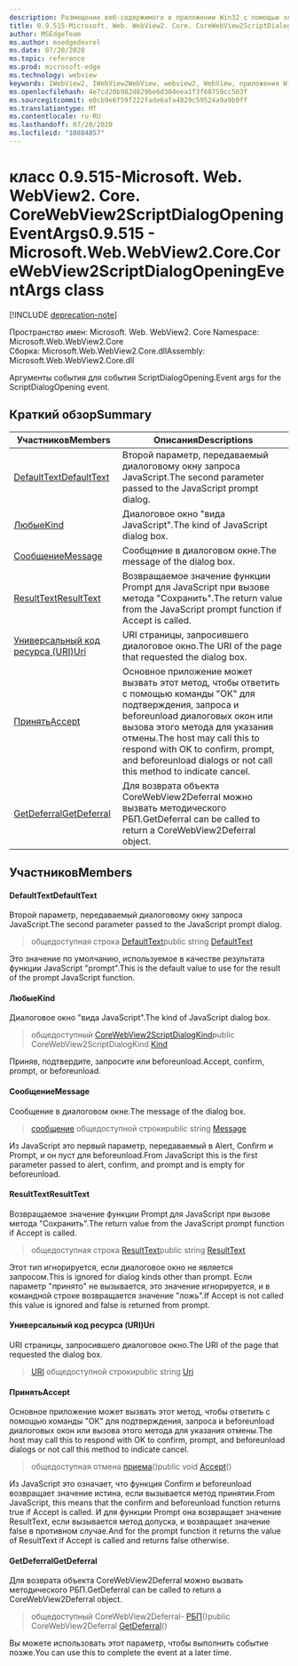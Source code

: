 ```yaml
---
description: Размещение веб-содержимого в приложении Win32 с помощью элемента управления Microsoft Edge WebView2
title: 0.9.515-Microsoft. Web. WebView2. Core. CoreWebView2ScriptDialogOpeningEventArgs
author: MSEdgeTeam
ms.author: msedgedevrel
ms.date: 07/20/2020
ms.topic: reference
ms.prod: microsoft-edge
ms.technology: webview
keywords: IWebView2, IWebView2WebView, webview2, WebView, приложения Win32, Win32, EDGE, ICoreWebView2, ICoreWebView2Controller, элемент управления "веб-браузер", HTML Edge
ms.openlocfilehash: 4e7cd20b982d829be6d304eea1f3f60759cc503f
ms.sourcegitcommit: e0cb9e6f59f222fade6afa4829c59524a9a9b9ff
ms.translationtype: MT
ms.contentlocale: ru-RU
ms.lasthandoff: 07/20/2020
ms.locfileid: "10884857"
---
```

# <span data-ttu-id="531f0-104">класс 0.9.515-Microsoft. Web. WebView2. Core. CoreWebView2ScriptDialogOpeningEventArgs</span><span class="sxs-lookup"><span data-stu-id="531f0-104">0.9.515 - Microsoft.Web.WebView2.Core.CoreWebView2ScriptDialogOpeningEventArgs class</span></span> 

[!INCLUDE [deprecation-note](../../includes/deprecation-note.md)]

<span data-ttu-id="531f0-105">Пространство имен: Microsoft. Web. WebView2. Core </span><span class="sxs-lookup"><span data-stu-id="531f0-105">Namespace: Microsoft.Web.WebView2.Core</span></span>\
<span data-ttu-id="531f0-106">Сборка: Microsoft.Web.WebView2.Core.dll</span><span class="sxs-lookup"><span data-stu-id="531f0-106">Assembly: Microsoft.Web.WebView2.Core.dll</span></span>

<span data-ttu-id="531f0-107">Аргументы события для события ScriptDialogOpening.</span><span class="sxs-lookup"><span data-stu-id="531f0-107">Event args for the ScriptDialogOpening event.</span></span>

## <span data-ttu-id="531f0-108">Краткий обзор</span><span class="sxs-lookup"><span data-stu-id="531f0-108">Summary</span></span>

 <span data-ttu-id="531f0-109">Участников</span><span class="sxs-lookup"><span data-stu-id="531f0-109">Members</span></span>                        | <span data-ttu-id="531f0-110">Описания</span><span class="sxs-lookup"><span data-stu-id="531f0-110">Descriptions</span></span>
--------------------------------|---------------------------------------------
[<span data-ttu-id="531f0-111">DefaultText</span><span class="sxs-lookup"><span data-stu-id="531f0-111">DefaultText</span></span>](#defaulttext) | <span data-ttu-id="531f0-112">Второй параметр, передаваемый диалоговому окну запроса JavaScript.</span><span class="sxs-lookup"><span data-stu-id="531f0-112">The second parameter passed to the JavaScript prompt dialog.</span></span>
[<span data-ttu-id="531f0-113">Любые</span><span class="sxs-lookup"><span data-stu-id="531f0-113">Kind</span></span>](#kind) | <span data-ttu-id="531f0-114">Диалоговое окно "вида JavaScript".</span><span class="sxs-lookup"><span data-stu-id="531f0-114">The kind of JavaScript dialog box.</span></span>
[<span data-ttu-id="531f0-115">Сообщение</span><span class="sxs-lookup"><span data-stu-id="531f0-115">Message</span></span>](#message) | <span data-ttu-id="531f0-116">Сообщение в диалоговом окне.</span><span class="sxs-lookup"><span data-stu-id="531f0-116">The message of the dialog box.</span></span>
[<span data-ttu-id="531f0-117">ResultText</span><span class="sxs-lookup"><span data-stu-id="531f0-117">ResultText</span></span>](#resulttext) | <span data-ttu-id="531f0-118">Возвращаемое значение функции Prompt для JavaScript при вызове метода "Сохранить".</span><span class="sxs-lookup"><span data-stu-id="531f0-118">The return value from the JavaScript prompt function if Accept is called.</span></span>
[<span data-ttu-id="531f0-119">Универсальный код ресурса (URI)</span><span class="sxs-lookup"><span data-stu-id="531f0-119">Uri</span></span>](#uri) | <span data-ttu-id="531f0-120">URI страницы, запросившего диалоговое окно.</span><span class="sxs-lookup"><span data-stu-id="531f0-120">The URI of the page that requested the dialog box.</span></span>
[<span data-ttu-id="531f0-121">Принять</span><span class="sxs-lookup"><span data-stu-id="531f0-121">Accept</span></span>](#accept) | <span data-ttu-id="531f0-122">Основное приложение может вызвать этот метод, чтобы ответить с помощью команды "ОК" для подтверждения, запроса и beforeunload диалоговых окон или вызова этого метода для указания отмены.</span><span class="sxs-lookup"><span data-stu-id="531f0-122">The host may call this to respond with OK to confirm, prompt, and beforeunload dialogs or not call this method to indicate cancel.</span></span>
[<span data-ttu-id="531f0-123">GetDeferral</span><span class="sxs-lookup"><span data-stu-id="531f0-123">GetDeferral</span></span>](#getdeferral) | <span data-ttu-id="531f0-124">Для возврата объекта CoreWebView2Deferral можно вызвать методического РБП.</span><span class="sxs-lookup"><span data-stu-id="531f0-124">GetDeferral can be called to return a CoreWebView2Deferral object.</span></span>

## <span data-ttu-id="531f0-125">Участников</span><span class="sxs-lookup"><span data-stu-id="531f0-125">Members</span></span>

#### <span data-ttu-id="531f0-126">DefaultText</span><span class="sxs-lookup"><span data-stu-id="531f0-126">DefaultText</span></span> 

<span data-ttu-id="531f0-127">Второй параметр, передаваемый диалоговому окну запроса JavaScript.</span><span class="sxs-lookup"><span data-stu-id="531f0-127">The second parameter passed to the JavaScript prompt dialog.</span></span>

> <span data-ttu-id="531f0-128">общедоступная строка [DefaultText](#defaulttext)</span><span class="sxs-lookup"><span data-stu-id="531f0-128">public string [DefaultText](#defaulttext)</span></span>

<span data-ttu-id="531f0-129">Это значение по умолчанию, используемое в качестве результата функции JavaScript "prompt".</span><span class="sxs-lookup"><span data-stu-id="531f0-129">This is the default value to use for the result of the prompt JavaScript function.</span></span>

#### <span data-ttu-id="531f0-130">Любые</span><span class="sxs-lookup"><span data-stu-id="531f0-130">Kind</span></span> 

<span data-ttu-id="531f0-131">Диалоговое окно "вида JavaScript".</span><span class="sxs-lookup"><span data-stu-id="531f0-131">The kind of JavaScript dialog box.</span></span>

> <span data-ttu-id="531f0-132">общедоступный [CoreWebView2ScriptDialogKind](#kind)</span><span class="sxs-lookup"><span data-stu-id="531f0-132">public CoreWebView2ScriptDialogKind [Kind](#kind)</span></span>

<span data-ttu-id="531f0-133">Приняв, подтвердите, запросите или beforeunload.</span><span class="sxs-lookup"><span data-stu-id="531f0-133">Accept, confirm, prompt, or beforeunload.</span></span>

#### <span data-ttu-id="531f0-134">Сообщение</span><span class="sxs-lookup"><span data-stu-id="531f0-134">Message</span></span> 

<span data-ttu-id="531f0-135">Сообщение в диалоговом окне.</span><span class="sxs-lookup"><span data-stu-id="531f0-135">The message of the dialog box.</span></span>

> <span data-ttu-id="531f0-136">[сообщение](#message) общедоступной строки</span><span class="sxs-lookup"><span data-stu-id="531f0-136">public string [Message](#message)</span></span>

<span data-ttu-id="531f0-137">Из JavaScript это первый параметр, передаваемый в Alert, Confirm и Prompt, и он пуст для beforeunload.</span><span class="sxs-lookup"><span data-stu-id="531f0-137">From JavaScript this is the first parameter passed to alert, confirm, and prompt and is empty for beforeunload.</span></span>

#### <span data-ttu-id="531f0-138">ResultText</span><span class="sxs-lookup"><span data-stu-id="531f0-138">ResultText</span></span> 

<span data-ttu-id="531f0-139">Возвращаемое значение функции Prompt для JavaScript при вызове метода "Сохранить".</span><span class="sxs-lookup"><span data-stu-id="531f0-139">The return value from the JavaScript prompt function if Accept is called.</span></span>

> <span data-ttu-id="531f0-140">общедоступная строка [ResultText](#resulttext)</span><span class="sxs-lookup"><span data-stu-id="531f0-140">public string [ResultText](#resulttext)</span></span>

<span data-ttu-id="531f0-141">Этот тип игнорируется, если диалоговое окно не является запросом.</span><span class="sxs-lookup"><span data-stu-id="531f0-141">This is ignored for dialog kinds other than prompt.</span></span> <span data-ttu-id="531f0-142">Если параметр "принято" не вызывается, это значение игнорируется, и в командной строке возвращается значение "ложь".</span><span class="sxs-lookup"><span data-stu-id="531f0-142">If Accept is not called this value is ignored and false is returned from prompt.</span></span>

#### <span data-ttu-id="531f0-143">Универсальный код ресурса (URI)</span><span class="sxs-lookup"><span data-stu-id="531f0-143">Uri</span></span> 

<span data-ttu-id="531f0-144">URI страницы, запросившего диалоговое окно.</span><span class="sxs-lookup"><span data-stu-id="531f0-144">The URI of the page that requested the dialog box.</span></span>

> <span data-ttu-id="531f0-145">[URI](#uri) общедоступной строки</span><span class="sxs-lookup"><span data-stu-id="531f0-145">public string [Uri](#uri)</span></span>

#### <span data-ttu-id="531f0-146">Принять</span><span class="sxs-lookup"><span data-stu-id="531f0-146">Accept</span></span> 

<span data-ttu-id="531f0-147">Основное приложение может вызвать этот метод, чтобы ответить с помощью команды "ОК" для подтверждения, запроса и beforeunload диалоговых окон или вызова этого метода для указания отмены.</span><span class="sxs-lookup"><span data-stu-id="531f0-147">The host may call this to respond with OK to confirm, prompt, and beforeunload dialogs or not call this method to indicate cancel.</span></span>

> <span data-ttu-id="531f0-148">общедоступная отмена [приема](#accept)()</span><span class="sxs-lookup"><span data-stu-id="531f0-148">public void [Accept](#accept)()</span></span>

<span data-ttu-id="531f0-149">Из JavaScript это означает, что функция Confirm и beforeunload возвращает значение истина, если вызывается метод принятии.</span><span class="sxs-lookup"><span data-stu-id="531f0-149">From JavaScript, this means that the confirm and beforeunload function returns true if Accept is called.</span></span> <span data-ttu-id="531f0-150">И для функции Prompt она возвращает значение ResultText, если вызывается метод допуска, и возвращает значение false в противном случае.</span><span class="sxs-lookup"><span data-stu-id="531f0-150">And for the prompt function it returns the value of ResultText if Accept is called and returns false otherwise.</span></span>

#### <span data-ttu-id="531f0-151">GetDeferral</span><span class="sxs-lookup"><span data-stu-id="531f0-151">GetDeferral</span></span> 

<span data-ttu-id="531f0-152">Для возврата объекта CoreWebView2Deferral можно вызвать методического РБП.</span><span class="sxs-lookup"><span data-stu-id="531f0-152">GetDeferral can be called to return a CoreWebView2Deferral object.</span></span>

> <span data-ttu-id="531f0-153">общедоступный CoreWebView2Deferral- [РБП](#getdeferral)()</span><span class="sxs-lookup"><span data-stu-id="531f0-153">public CoreWebView2Deferral [GetDeferral](#getdeferral)()</span></span>

<span data-ttu-id="531f0-154">Вы можете использовать этот параметр, чтобы выполнить событие позже.</span><span class="sxs-lookup"><span data-stu-id="531f0-154">You can use this to complete the event at a later time.</span></span>

